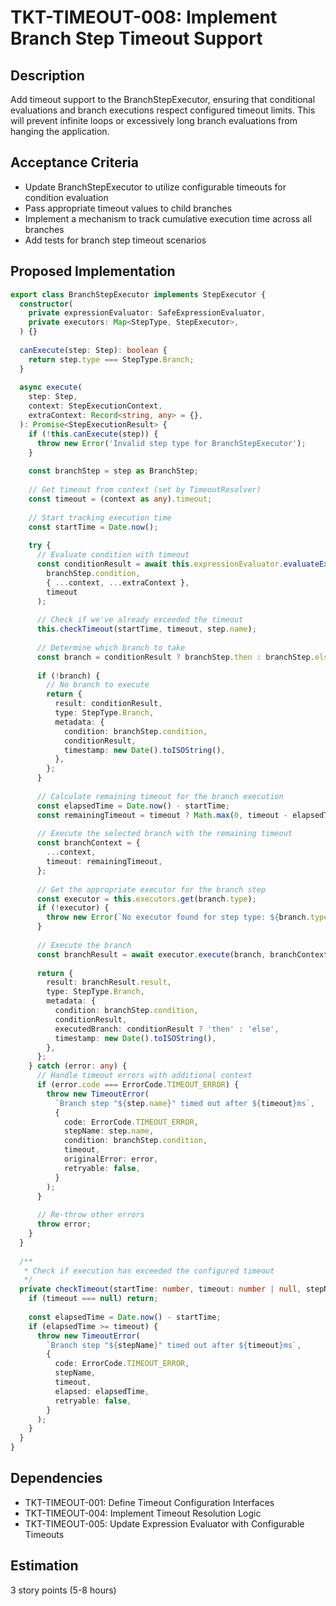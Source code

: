 # TKT-TIMEOUT-008: Implement Branch Step Timeout Support

## Description
Add timeout support to the BranchStepExecutor, ensuring that conditional evaluations and branch executions respect configured timeout limits. This will prevent infinite loops or excessively long branch evaluations from hanging the application.

## Acceptance Criteria
- Update BranchStepExecutor to utilize configurable timeouts for condition evaluation
- Pass appropriate timeout values to child branches
- Implement a mechanism to track cumulative execution time across all branches
- Add tests for branch step timeout scenarios

## Proposed Implementation

```typescript
export class BranchStepExecutor implements StepExecutor {
  constructor(
    private expressionEvaluator: SafeExpressionEvaluator,
    private executors: Map<StepType, StepExecutor>,
  ) {}
  
  canExecute(step: Step): boolean {
    return step.type === StepType.Branch;
  }
  
  async execute(
    step: Step,
    context: StepExecutionContext,
    extraContext: Record<string, any> = {},
  ): Promise<StepExecutionResult> {
    if (!this.canExecute(step)) {
      throw new Error('Invalid step type for BranchStepExecutor');
    }
    
    const branchStep = step as BranchStep;
    
    // Get timeout from context (set by TimeoutResolver)
    const timeout = (context as any).timeout;
    
    // Start tracking execution time
    const startTime = Date.now();
    
    try {
      // Evaluate condition with timeout
      const conditionResult = await this.expressionEvaluator.evaluateExpression(
        branchStep.condition,
        { ...context, ...extraContext },
        timeout
      );
      
      // Check if we've already exceeded the timeout
      this.checkTimeout(startTime, timeout, step.name);
      
      // Determine which branch to take
      const branch = conditionResult ? branchStep.then : branchStep.else;
      
      if (!branch) {
        // No branch to execute
        return {
          result: conditionResult,
          type: StepType.Branch,
          metadata: {
            condition: branchStep.condition,
            conditionResult,
            timestamp: new Date().toISOString(),
          },
        };
      }
      
      // Calculate remaining timeout for the branch execution
      const elapsedTime = Date.now() - startTime;
      const remainingTimeout = timeout ? Math.max(0, timeout - elapsedTime) : null;
      
      // Execute the selected branch with the remaining timeout
      const branchContext = {
        ...context,
        timeout: remainingTimeout,
      };
      
      // Get the appropriate executor for the branch step
      const executor = this.executors.get(branch.type);
      if (!executor) {
        throw new Error(`No executor found for step type: ${branch.type}`);
      }
      
      // Execute the branch
      const branchResult = await executor.execute(branch, branchContext, extraContext);
      
      return {
        result: branchResult.result,
        type: StepType.Branch,
        metadata: {
          condition: branchStep.condition,
          conditionResult,
          executedBranch: conditionResult ? 'then' : 'else',
          timestamp: new Date().toISOString(),
        },
      };
    } catch (error: any) {
      // Handle timeout errors with additional context
      if (error.code === ErrorCode.TIMEOUT_ERROR) {
        throw new TimeoutError(
          `Branch step "${step.name}" timed out after ${timeout}ms`,
          {
            code: ErrorCode.TIMEOUT_ERROR,
            stepName: step.name,
            condition: branchStep.condition,
            timeout,
            originalError: error,
            retryable: false,
          }
        );
      }
      
      // Re-throw other errors
      throw error;
    }
  }
  
  /**
   * Check if execution has exceeded the configured timeout
   */
  private checkTimeout(startTime: number, timeout: number | null, stepName: string): void {
    if (timeout === null) return;
    
    const elapsedTime = Date.now() - startTime;
    if (elapsedTime >= timeout) {
      throw new TimeoutError(
        `Branch step "${stepName}" timed out after ${timeout}ms`,
        {
          code: ErrorCode.TIMEOUT_ERROR,
          stepName,
          timeout,
          elapsed: elapsedTime,
          retryable: false,
        }
      );
    }
  }
}
```

## Dependencies
- TKT-TIMEOUT-001: Define Timeout Configuration Interfaces
- TKT-TIMEOUT-004: Implement Timeout Resolution Logic
- TKT-TIMEOUT-005: Update Expression Evaluator with Configurable Timeouts

## Estimation
3 story points (5-8 hours) 
